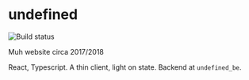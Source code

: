 # undefined

![Build status](https://travis-ci.org/bartlett705/undefined.svg?branch=master)

Muh website circa 2017/2018

React, Typescript. A thin client, light on state. Backend at `undefined_be`.
